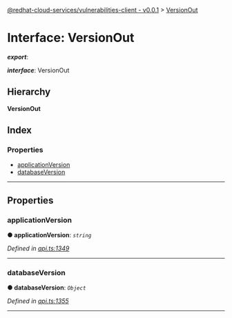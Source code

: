 [@redhat-cloud-services/vulnerabilities-client - v0.0.1](../README.md) > [VersionOut](../interfaces/versionout.md)

# Interface: VersionOut

*__export__*: 

*__interface__*: VersionOut

## Hierarchy

**VersionOut**

## Index

### Properties

* [applicationVersion](versionout.md#applicationversion)
* [databaseVersion](versionout.md#databaseversion)

---

## Properties

<a id="applicationversion"></a>

###  applicationVersion

**● applicationVersion**: *`string`*

*Defined in [api.ts:1349](https://github.com/RedHatInsights/javascript-clients/blob/master/packages/vulnerabilities/api.ts#L1349)*

___
<a id="databaseversion"></a>

###  databaseVersion

**● databaseVersion**: *`Object`*

*Defined in [api.ts:1355](https://github.com/RedHatInsights/javascript-clients/blob/master/packages/vulnerabilities/api.ts#L1355)*

___


